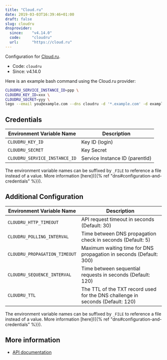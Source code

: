```yaml
---
title: "Cloud.ru"
date: 2019-03-03T16:39:46+01:00
draft: false
slug: cloudru
dnsprovider:
  since:    "v4.14.0"
  code:     "cloudru"
  url:      "https://cloud.ru"
---
```


<!-- THIS DOCUMENTATION IS AUTO-GENERATED. PLEASE DO NOT EDIT. -->
<!-- providers/dns/cloudru/cloudru.toml -->
<!-- THIS DOCUMENTATION IS AUTO-GENERATED. PLEASE DO NOT EDIT. -->


Configuration for [Cloud.ru](https://cloud.ru).


<!--more-->

- Code: `cloudru`
- Since: v4.14.0


Here is an example bash command using the Cloud.ru provider:

```bash
CLOUDRU_SERVICE_INSTANCE_ID=ppp \
CLOUDRU_KEY_ID=xxx \
CLOUDRU_SECRET=yyy \
lego --email you@example.com --dns cloudru -d '*.example.com' -d example.com run
```




## Credentials

| Environment Variable Name | Description |
|-----------------------|-------------|
| `CLOUDRU_KEY_ID` | Key ID (login) |
| `CLOUDRU_SECRET` | Key Secret |
| `CLOUDRU_SERVICE_INSTANCE_ID` | Service Instance ID (parentId) |

The environment variable names can be suffixed by `_FILE` to reference a file instead of a value.
More information [here]({{% ref "dns#configuration-and-credentials" %}}).


## Additional Configuration

| Environment Variable Name | Description |
|--------------------------------|-------------|
| `CLOUDRU_HTTP_TIMEOUT` | API request timeout in seconds (Default: 30) |
| `CLOUDRU_POLLING_INTERVAL` | Time between DNS propagation check in seconds (Default: 5) |
| `CLOUDRU_PROPAGATION_TIMEOUT` | Maximum waiting time for DNS propagation in seconds (Default: 300) |
| `CLOUDRU_SEQUENCE_INTERVAL` | Time between sequential requests in seconds (Default: 120) |
| `CLOUDRU_TTL` | The TTL of the TXT record used for the DNS challenge in seconds (Default: 120) |

The environment variable names can be suffixed by `_FILE` to reference a file instead of a value.
More information [here]({{% ref "dns#configuration-and-credentials" %}}).




## More information

- [API documentation](https://cloud.ru/ru/docs/clouddns/ug/topics/api-ref.html)

<!-- THIS DOCUMENTATION IS AUTO-GENERATED. PLEASE DO NOT EDIT. -->
<!-- providers/dns/cloudru/cloudru.toml -->
<!-- THIS DOCUMENTATION IS AUTO-GENERATED. PLEASE DO NOT EDIT. -->
